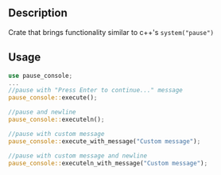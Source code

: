 ## Description
Crate that brings functionality similar to c++'s `system("pause")`

## Usage
```rust
use pause_console;
...
//pause with "Press Enter to continue..." message
pause_console::execute();

//pause and newline
pause_console::executeln();

//pause with custom message
pause_console::execute_with_message("Custom message");

//pause with custom message and newline
pause_console::executeln_with_message("Custom message");
```
